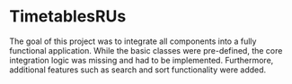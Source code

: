 # TimetablesRUs
The goal of this project was to integrate all components into a fully functional application. While the basic classes were pre-defined, the core integration logic was missing and had to be implemented. Furthermore, additional features such as search and sort functionality were added.
